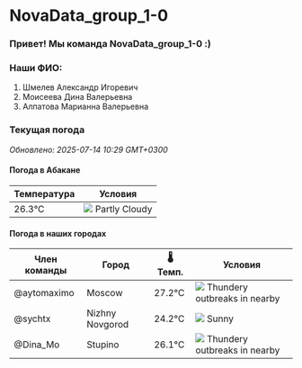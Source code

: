 # NovaData_group_1-0
### Привет! Мы команда NovaData_group_1-0 :)

### Наши ФИО:
1. Шмелев Александр Игоревич
2. Моисеева Дина Валерьевна
3. Алпатова Марианна Валерьевна

### Текущая погода
<!-- WEATHER:START -->
_Обновлено: 2025-07-14 10:29 GMT+0300_

#### Погода в Абакане

| Температура | Условия |
|-------------|----------|
| 26.3°C     | ![](https://cdn.weatherapi.com/weather/64x64/day/116.png) Partly Cloudy |

#### Погода в наших городах

| Член команды  | Город               | 🌡️ Темп.  | Условия          |
|---------------|---------------------|-----------|--------------------|
| @aytomaximo    | Moscow              |   27.2°C | ![](https://cdn.weatherapi.com/weather/64x64/day/200.png) Thundery outbreaks in nearby |
| @sychtx        | Nizhny Novgorod     |   24.2°C | ![](https://cdn.weatherapi.com/weather/64x64/day/113.png) Sunny        |
| @Dina_Mo       | Stupino             |   26.1°C | ![](https://cdn.weatherapi.com/weather/64x64/day/200.png) Thundery outbreaks in nearby |

<!-- WEATHER:END -->
